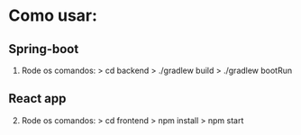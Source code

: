 # Como usar:

## Spring-boot
1. Rode os comandos:
        > cd backend
        > ./gradlew build
        > ./gradlew bootRun

## React app
2. Rode os comandos:
        > cd frontend
        > npm install
        > npm start
